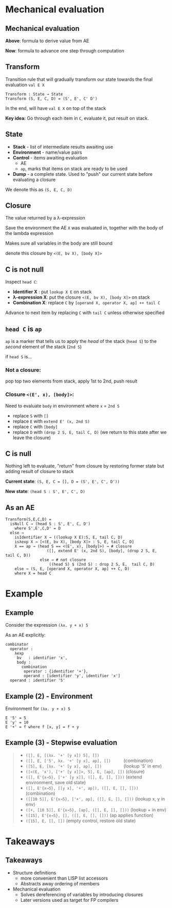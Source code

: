 # Mechanical evaluation

## Mechanical evaluation

**Above**: formula to derive value from AE

**Now**: formula to advance one step through computation

## Transform

Transition rule that will gradually transform our state towards the final
evaluation `val E X`

    Transform : State → State
    Transform (S, E, C, D) = (S', E', C' D')

In the end, will have `val E X` on top of the stack

**Key idea:** Go through each item in `C`, evaluate it, put result on stack.


## State

* **Stack** - list of intermediate results awaiting use
* **Environment** - name/value pairs
* **Control** - items awaiting evaluation
    - AE
    - `ap`, marks that items on stack are ready to be used
* **Dump** - a complete state. Used to "push" our current state before
  evaluating a closure

We denote this as `(S, E, C, D)`

## Closure

The value returned by a λ-expression

Save the environment the AE `X` was evaluated in, together with the body of the
lambda expression

Makes sure all variables in the body are still bound

denote this closure by `<(E, bv X), [body X]>`

## C is not null

Inspect `head C`:


* **Identifier X** : put `lookup X E` on stack
* **λ-expression X**: put the closure `<(E, bv X), [body X]>` on stack
* **Combination X**: replace `C` by `[operand X, operator X, ap] ++ tail C`

Advance to next item by replacing `C` with `tail C` unless otherwise specified

## `head C` is `ap`

`ap` is a marker that tells us to apply the *head* of the stack (`head S`) to
the *second* element of the stack (`2nd S`)

if `head S` is...

### Not a closure:

pop top two elements from stack, apply 1st to 2nd, push result

### Closure `<(E', x), [body]>`:

Need to evaluate `body` in environment where `x` = `2nd S`

* replace `S`  with `[]`
* replace `E` with `extend E' (x, 2nd S)`
* replace `C` with `[body]`
* replace `D` with `(drop 2 S, E, tail C, D)` (we return to this state after we
  leave the closure)


## C is null

Nothing left to evaluate, "return" from closure by restoring former state but
adding result of closure to stack

**Current state**: `(S, E, C = [], D = (S', E', C', D'))`

**New state**: `(head S : S', E', C', D)`


## As an AE

```
Transform(S,E,C,D) =
  isNull C → (head S : S', E', C, D')
    where S',E',C,D' = D
  else →
    isIdentifier X → ((lookup X E):S, E, tail C, D)
    isλexp X → [<(E, bv X), [body X]> : S, E, tail C, D]
    X == ap → (head S == <(E', x), [body]>) → # closure
                  ([], extend E' (x, 2nd S), [body], (drop 2 S, E, tail C, D))
               else → # not closure
                   ((head S) $ (2nd S) : drop 2 S, E,  tail C, D)
    else → (S, E, [operand X, operator X, ap] ++ C, D)
    where X = head C
```

# Example

## Example

Consider the expression `(λx. y + x) 5`

As an AE explicitly:

```
combinator
  operator :
    λexp
     bv   : identifier 'x',
     body :
       combination
        operator : {identifier '+'},
        operand : [identifier 'y', identifier 'x']
  operand : identifier '5'
```

## Example (2) - Environment

Environment for `(λx. y + x) 5`

```
E '5' = 5
E 'y' = 10
E '+' = f where f [x, y] = f + y
```

## Example (3) - Stepwise evaluation

>* `([], E, [(λx. '+' [y x]) 5], [])`
>* `([], E, ['5', λx. '+' [y x], ap], [])     `     (combination)
>* `([5], E, [λx. '+' [y x], ap], [])         `     (lookup '5' in env)
>* `([<(E, 'x'), ['+' [y x]]>, 5], E, [ap], [])`    (closure)
>* `([], E'{x→5}, ['+' [y x]], ([], E, [], []))`     (extend environment, save old state)
>* `([], E'{x→5}, [[y x], '+', ap]), ([], E, [], []))` (combination)
>* `([[10 5]], E'{x→5}, ['+', ap], ([], E, [], []))`  (lookup x, y in env)
>* `([+, [10 5]], E'{x→5}, [ap], ([], E, [], []))`  (lookup + in env)
>* `([15], E'{x→5}, [], ([], E, [], []))`  (ap applies function)
>* `([15], E, [], [])` (empty control, restore old state)

# Takeaways

## Takeaways

* Structure definitions
    - more convenient than LISP list accessors
    - Abstracts away ordering of members
* Mechanical evaluation
    - Solves dereferencing of variables by introducing closures
    - Later versions used as target for FP compilers
